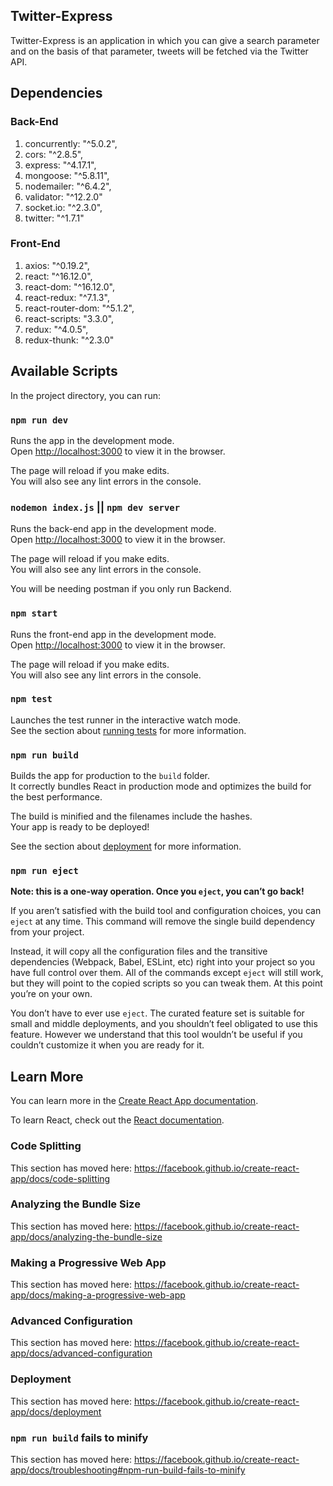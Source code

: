 ## Twitter-Express

Twitter-Express is an application in which you can give a search parameter and on the basis of that parameter, tweets will be fetched via the Twitter API.

## Dependencies

### Back-End
 
1. concurrently: "^5.0.2",
2. cors: "^2.8.5",
3. express: "^4.17.1",
4. mongoose: "^5.8.11",
5. nodemailer: "^6.4.2",
6. validator: "^12.2.0"
7. socket.io: "^2.3.0",
8. twitter: "^1.7.1"

### Front-End

1. axios: "^0.19.2",
2. react: "^16.12.0",
3. react-dom: "^16.12.0",
4. react-redux: "^7.1.3",
5. react-router-dom: "^5.1.2",
6. react-scripts: "3.3.0",
7. redux: "^4.0.5",
8. redux-thunk: "^2.3.0"

## Available Scripts

In the project directory, you can run:

### `npm run dev`

Runs the app in the development mode.<br />
Open [http://localhost:3000](http://localhost:3000) to view it in the browser.

The page will reload if you make edits.<br />
You will also see any lint errors in the console.

### `nodemon index.js` || `npm dev server`

Runs the back-end app in the development mode.<br />
Open [http://localhost:3000](http://localhost:3020) to view it in the browser.

The page will reload if you make edits.<br />
You will also see any lint errors in the console.

You will be needing postman if you only run Backend.

### `npm start`

Runs the front-end app in the development mode.<br />
Open [http://localhost:3000](http://localhost:3000) to view it in the browser.

The page will reload if you make edits.<br />
You will also see any lint errors in the console.

### `npm test`

Launches the test runner in the interactive watch mode.<br />
See the section about [running tests](https://facebook.github.io/create-react-app/docs/running-tests) for more information.

### `npm run build`

Builds the app for production to the `build` folder.<br />
It correctly bundles React in production mode and optimizes the build for the best performance.

The build is minified and the filenames include the hashes.<br />
Your app is ready to be deployed!

See the section about [deployment](https://facebook.github.io/create-react-app/docs/deployment) for more information.

### `npm run eject`

**Note: this is a one-way operation. Once you `eject`, you can’t go back!**

If you aren’t satisfied with the build tool and configuration choices, you can `eject` at any time. This command will remove the single build dependency from your project.

Instead, it will copy all the configuration files and the transitive dependencies (Webpack, Babel, ESLint, etc) right into your project so you have full control over them. All of the commands except `eject` will still work, but they will point to the copied scripts so you can tweak them. At this point you’re on your own.

You don’t have to ever use `eject`. The curated feature set is suitable for small and middle deployments, and you shouldn’t feel obligated to use this feature. However we understand that this tool wouldn’t be useful if you couldn’t customize it when you are ready for it.

## Learn More

You can learn more in the [Create React App documentation](https://facebook.github.io/create-react-app/docs/getting-started).

To learn React, check out the [React documentation](https://reactjs.org/).

### Code Splitting

This section has moved here: https://facebook.github.io/create-react-app/docs/code-splitting

### Analyzing the Bundle Size

This section has moved here: https://facebook.github.io/create-react-app/docs/analyzing-the-bundle-size

### Making a Progressive Web App

This section has moved here: https://facebook.github.io/create-react-app/docs/making-a-progressive-web-app

### Advanced Configuration

This section has moved here: https://facebook.github.io/create-react-app/docs/advanced-configuration

### Deployment

This section has moved here: https://facebook.github.io/create-react-app/docs/deployment

### `npm run build` fails to minify

This section has moved here: https://facebook.github.io/create-react-app/docs/troubleshooting#npm-run-build-fails-to-minify
